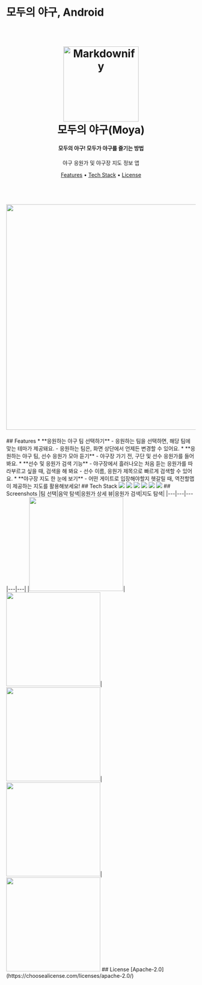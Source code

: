 # 모두의 야구, Android


<h1 align="center">
  <br>
  <!--
  <a href="http://www.amitmerchant.com/electron-markdownify">
  --!>
  <img src="https://user-images.githubusercontent.com/77262576/226194974-de830b8f-5d54-45a2-826c-ae3922eff9bf.svg" alt="Markdownify" width="200"></a>
  <br>
  모두의 야구(Moya)
  <br>
</h1>


<h4 align="center">모두의 야구! 모두가 야구를 즐기는 방법</h4>
<p align="center">
야구 응원가 및 야구장 지도 정보 앱
</p>

<!--
<p align="center">
  <a href="https://apps.apple.com/us/app/%EB%AA%A8%EB%91%90%EC%9D%98-%EC%95%BC%EA%B5%AC/id6444238142">
    <img src="https://user-images.githubusercontent.com/52993882/219651102-a12adc2c-7913-439b-9bcb-b46c44d66a4b.png" width="260" height="90" style="display:block; margin:0 auto;" />
  </a>
</p>
--!>

<p align="center">
  <a href="#features">Features</a> •
  <a href="#techstack">Tech Stack</a> •
  <a href="#license">License</a>
</p>
<br>
<h1 align="center">
  <img src = "https://user-images.githubusercontent.com/68676844/232319495-35dd424e-ecc4-479a-87cb-e93a23fae7cd.png" width="600" class= "center"></h1>



## Features

* **응원하는 야구 팀 선택하기**
  - 응원하는 팀을 선택하면, 해당 팀에 맞는 테마가 제공돼요.
  - 응원하는 팀은, 화면 상단에서 언제든 변경할 수 있어요.
* **응원하는 야구 팀, 선수 응원가 모아 듣기**
  - 야구장 가기 전, 구단 및 선수 응원가를 들어봐요.
* **선수 및 응원가 검색 기능**
  - 야구장에서 흘러나오는 처음 듣는 응원가를 따라부르고 싶을 때, 검색을 해 봐요
  - 선수 이름, 응원가 제목으로 빠르게 검색할 수 있어요.
* **야구장 지도 한 눈에 보기**
  - 어떤 게이트로 입장해야할지 헷갈릴 때, 역전할맵이 제공하는 지도를 활용해보세요!

## Tech Stack

 <img src="https://img.shields.io/badge/Kotlin-7F52FF?style=for-the-badge&logo=Kotlin&logoColor=white">
 <img src="https://img.shields.io/badge/Firebase-FFCA28?style=for-the-badge&logo=Firebase&logoColor=white">
 <img src="https://img.shields.io/badge/Media Player-FA243C?style=for-the-badge&logo=AppleMusic&logoColor=white">
 <img src="https://img.shields.io/badge/Github-181717?style=for-the-badge&logo=GitHub&logoColor=white">
 <img src="https://img.shields.io/badge/Notion-000000?style=for-the-badge&logo=Notion&logoColor=white">
 <img src="https://img.shields.io/badge/Figma-F24E1E?style=for-the-badge&logo=Figma&logoColor=white">
 
## Screenshots
|팀 선택|음악 탐색|응원가 상세 뷰|응원가 검색|지도 탐색|
|---|---|---|---|---|
|<img src = "https://user-images.githubusercontent.com/68676844/232319485-69377d96-a82c-4508-afc3-f1cd9ad8d7c6.png" width=250>|<img src = "https://user-images.githubusercontent.com/68676844/232319488-7a64337b-4d43-489a-b2a5-0c9837890703.png" width=250>|<img src = "https://user-images.githubusercontent.com/68676844/232319490-08d73cb3-6b39-4887-9aab-cecdf458a474.png" width = 250>|<img src = "https://user-images.githubusercontent.com/68676844/232319492-df2d114b-f523-4edc-862b-7270093d7377.png" width = 250>|<img src = "https://user-images.githubusercontent.com/68676844/232319494-4d2e471a-9c68-4712-9e91-64e67433b763.png" width = 250>


## License

[Apache-2.0](https://choosealicense.com/licenses/apache-2.0/)


